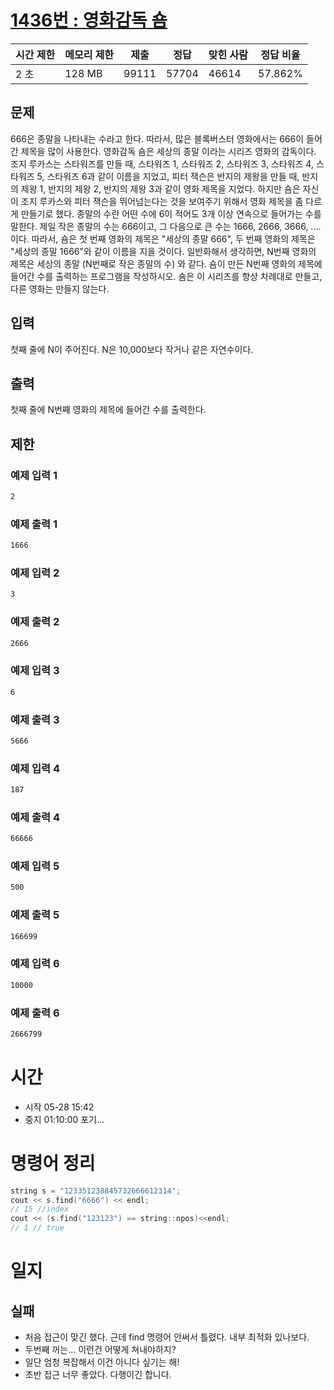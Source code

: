 [1436번 : 영화감독 숌](https://www.acmicpc.net/problem/1436)
======================================================

| 시간 제한 | 메모리 제한 | 제출 | 정답 | 맞힌 사람 | 정답 비율 |
| --- | --- | --- | --- | --- | --- |
| 2 초 | 128 MB | 99111 | 57704 | 46614 | 57.862% |


문제
--
666은 종말을 나타내는 수라고 한다. 따라서, 많은 블록버스터 영화에서는 666이 들어간 제목을 많이 사용한다. 영화감독 숌은 세상의 종말 이라는 시리즈 영화의 감독이다. 조지 루카스는 스타워즈를 만들 때, 스타워즈 1, 스타워즈 2, 스타워즈 3, 스타워즈 4, 스타워즈 5, 스타워즈 6과 같이 이름을 지었고, 피터 잭슨은 반지의 제왕을 만들 때, 반지의 제왕 1, 반지의 제왕 2, 반지의 제왕 3과 같이 영화 제목을 지었다. 하지만 숌은 자신이 조지 루카스와 피터 잭슨을 뛰어넘는다는 것을 보여주기 위해서 영화 제목을 좀 다르게 만들기로 했다.
종말의 수란 어떤 수에 6이 적어도 3개 이상 연속으로 들어가는 수를 말한다. 제일 작은 종말의 수는 666이고, 그 다음으로 큰 수는 1666, 2666, 3666, .... 이다. 따라서, 숌은 첫 번째 영화의 제목은 "세상의 종말 666", 두 번째 영화의 제목은 "세상의 종말 1666"와 같이 이름을 지을 것이다. 일반화해서 생각하면, N번째 영화의 제목은 세상의 종말 (N번째로 작은 종말의 수) 와 같다.
숌이 만든 N번째 영화의 제목에 들어간 수를 출력하는 프로그램을 작성하시오. 숌은 이 시리즈를 항상 차례대로 만들고, 다른 영화는 만들지 않는다.


입력
--
첫째 줄에 N이 주어진다. N은 10,000보다 작거나 같은 자연수이다.


출력
--
첫째 줄에 N번째 영화의 제목에 들어간 수를 출력한다.


제한
--


### 예제 입력 1
```css
2
```


### 예제 출력 1
```css
1666
```


### 예제 입력 2
```css
3
```


### 예제 출력 2
```css
2666
```


### 예제 입력 3
```css
6
```


### 예제 출력 3
```css
5666
```


### 예제 입력 4
```css
187
```


### 예제 출력 4
```css
66666
```


### 예제 입력 5
```css
500
```


### 예제 출력 5
```css
166699
```

### 예제 입력 6
```css
10000
```

### 예제 출력 6
```css
2666799
```

# 시간
- 시작 05-28 15:42
- 중지 01:10:00 포기...

# 명령어 정리
```cpp
string s = "123351238845732666612314";
cout << s.find("6666") << endl;
// 15 //index
cout << (s.find("123123") == string::npos)<<endl;
// 1 // true
```

# 일지
## 실패
- 처음 접근이 맞긴 했다. 근데 find 명령어 안써서 틀렸다. 내부 최적화 있나보다.
- 두번째 꺼는... 이런건 어떻게 쳐내야하지?
- 일단 엄청 복잡해서 이건 아니다 싶기는 해!
- 초반 접근 너무 좋았다. 다행이긴 합니다.